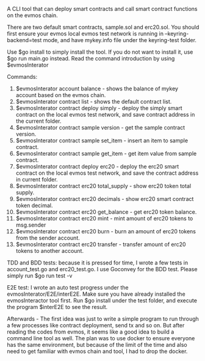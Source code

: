 A CLI tool that can deploy smart contracts and call smart contract functions on the evmos chain.

There are two default smart contracts, sample.sol and erc20.sol. You should first ensure your evmos local evmos test network is running in –keyring-backend=test mode, and have mykey.info file under the keyring-test folder.

Use $go install to simply install the tool. If you do not want to install it, use $go run main.go instead.
Read the command introduction by using $evmosInterator

Commands:
1. $evmosInterator account balance - shows the balance of mykey account based on the evmos chain.
2. $evmosInterator contract list - shows the default contract list.
3. $evmosInterator contract deploy simply - deploy the simply smart contract on the local evmos test network, and save contract address in the current folder.
4. $evmosInterator contract sample version - get the sample contract version.
5. $evmosInterator contract sample set_item - insert an item to sample contract.
6. $evmosInterator contract sample get_item - get item value from sample contract.
7. $evmosInterator contract deploy erc20 - deploy the erc20 smart contract on the local evmos test network, and save the contract address in current folder.
8. $evmosInterator contract erc20 total_supply - show erc20 token total supply.
9. $evmosInterator contract erc20 decimals - show erc20 smart contract token decimal.
10. $evmosInterator contract erc20 get_balance - get erc20 token balance.
11. $evmosInterator contract erc20 mint - mint amount of erc20 tokens to msg.sender
12. $evmosInterator contract erc20 burn - burn an amount of erc20 tokens from the sender account.
13. $evmosInterator contract erc20 transfer - transfer amount of erc20 tokens to another account.

TDD and BDD tests: because it is pressed for time, I wrote a few tests in account_test.go and erc20_test.go. I use Goconvey for the BDD test. Please simply run $go run test -v

E2E test: I wrote an auto test progress under the evmosInterator/E2E/interE2E. Make sure you have already installed the evmosInteractor tool first. Run $go install under the test folder, and execute the program $interE2E to see the result.

Afterwards - The first idea was just to write a simple program to run through a few processes like contract deployment, send tx and so on. But after reading the codes from evmos, it seems like a good idea to build a command line tool as well. The plan was to use docker to ensure everyone has the same environment, but because of the limit of the time and also need to get familiar with evmos chain and tool, I had to drop the docker.
